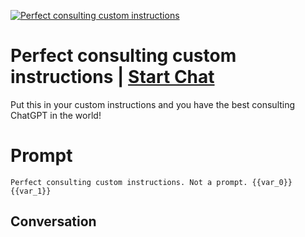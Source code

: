 
[![Perfect consulting custom instructions](https://flow-prompt-covers.s3.us-west-1.amazonaws.com/icon/Minimalist/i4.png)](https://gptcall.net/chat.html?data=%7B%22contact%22%3A%7B%22id%22%3A%22J6-vgtnKX9oxjdhCyVJ83%22%2C%22flow%22%3Atrue%7D%7D)
# Perfect consulting custom instructions | [Start Chat](https://gptcall.net/chat.html?data=%7B%22contact%22%3A%7B%22id%22%3A%22J6-vgtnKX9oxjdhCyVJ83%22%2C%22flow%22%3Atrue%7D%7D)
Put this in your custom instructions and you have the best consulting ChatGPT in the world!

# Prompt

```
Perfect consulting custom instructions. Not a prompt. {{var_0}} {{var_1}}
```

## Conversation




